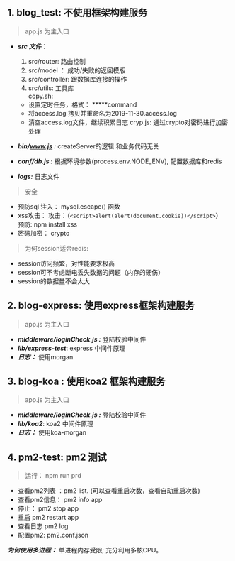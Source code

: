 ## 1. blog_test: 不使用框架构建服务
> app.js 为主入口 
  - ___src 文件___： 
    1. src/router: 路由控制  
    2. src/model ： 成功/失败的返回模版  
    3. src/controller: 跟数据库连接的操作
    4. src/utils:  工具库  
      copy.sh:  
      * 设置定时任务，格式： *****command  
      * 将access.log 拷贝并重命名为2019-11-30.access.log  
      * 清空access.log文件，继续积累日志
      cryp.js: 通过crypto对密码进行加密处理

  - ___bin/www.js :___ createServer的逻辑 和业务代码无关
  - ___conf/db.js :___ 根据环境参数(process.env.NODE_ENV), 配置数据库和redis
  - ___logs:___ 日志文件
  > 安全
* 预防sql 注入： mysql.escape() 函数
* xss攻击： 攻击：（```<script>alert(alert(document.cookie))</script>```）  
	预防: npm install xss  
* 密码加密： crypto 
> 为何session适合redis:
* session访问频繁，对性能要求极高
* session可不考虑断电丢失数据的问题（内存的硬伤）
* session的数据量不会太大

## 2. blog-express: 使用express框架构建服务
> app.js 为主入口
 - ___middleware/loginCheck.js :___ 登陆校验中间件
 - ___lib/express-test___:  express 中间件原理
 - ___日志：___ 使用morgan
## 3. blog-koa : 使用koa2 框架构建服务
> app.js 为主入口
 - ___middleware/loginCheck.js :___ 登陆校验中间件
 - ___lib/koa2___:  koa2 中间件原理  
 - ___日志：___ 使用koa-morgan
## 4. pm2-test: pm2 测试
> 运行： npm run prd
- 查看pm2列表 ：pm2 list. (可以查看重启次数，查看自动重启次数)  
- 查看pm2信息： pm2 info app
- 停止： pm2 stop app
- 重启 pm2 restart app
- 查看日志 pm2 log
- 配置pm2: pm2.conf.json  

___为何使用多进程：___ 单进程内存受限; 充分利用多核CPU。
